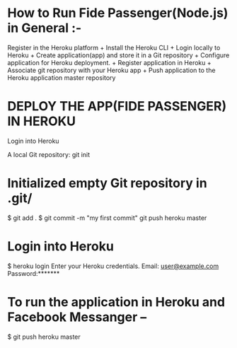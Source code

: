 # How to Run Fide Passenger(Node.js) in General :-
Register in the Heroku platform 
+
Install the Heroku CLI
+
Login locally to Heroku
+
Create  application(app) and store it in a Git repository
+
Configure application for Heroku deployment.
+
Register  application in Heroku
+
Associate  git repository with your Heroku app
+
Push  application to the Heroku application master repository

# DEPLOY THE APP(FIDE PASSENGER) IN HEROKU
Login into Heroku

A local Git repository:
git init
# Initialized empty Git repository in .git/
$ git add .
$ git commit -m "my first commit"
git push heroku master
# Login into Heroku	
$ heroku login
Enter your Heroku credentials.
Email: user@example.com
Password:*******

# To run the application in Heroku and Facebook Messanger –

 $ git push heroku master


